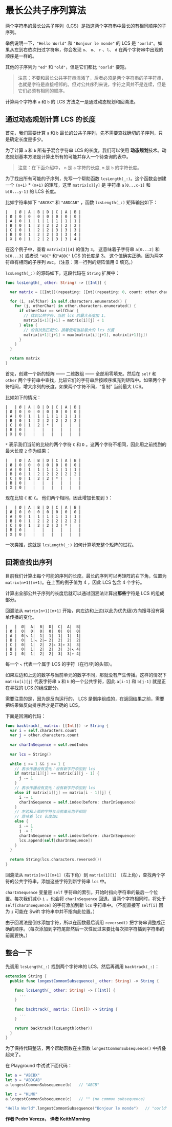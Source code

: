 # 最长公共子序列算法

两个字符串的最长公共子序列（LCS）是指这两个字符串中最长的有相同顺序的子序列。

举例说明一下，`"Hello World"` 和 `"Bonjour le monde"` 的 LCS 是 `"oorld"`。如果从左到右依次扫过字符串，你会发现 `o`、 `o`、 `r` 、`l`、 `d`  在两个字符串中出现的顺序是一样的。

其他的子序列为 `"ed"` 和 `"old"`，但是它们都比 `"oorld"` 要短。

> 注意：不要和最长公共字符串混淆了，后者必须是两个字符串的子字符串，也就是字符是直接相邻的。但对公共序列来说，字符之间并不是连续，但是它们必须有相同的顺序。

计算两个字符串 `a` 和 `b` 的 LCS 方法之一是通过动态规划和回溯法。



## 通过动态规划计算 LCS 的长度

首先，我们需要计算 `a`  和 `b` 最长的公共子序列，先不需要查找确切的子序列，只是确定长度是多少。

为了计算 `a` 和 `b` 所有子混合字符串 LCS 的长度，我们可以使用 **动态规划**技术。动态规划基本方法是计算出所有的可能并存入一个待查询的表中。

> 注意：在下面介绍中， `n` 是 `a` 字符的长度, `m` 是 `b` 的字符长度。

为了找出所有可能的子序列，先写一个帮助函数 `lcsLength(_:)`。这个函数会创建一个 `(n+1)` * `(m+1)` 的矩阵，这里 `matrix[x][y]` 是 字符串 `a[0...x-1]` 和 `b[0...y-1]` 的 LCS 长度。

比如字符串如下 `"ABCBX"` 和 `"ABDCAB"` ，函数 `lcsLength(_:)` 矩阵输出如下：

```
|   | Ø | A | B | D | C | A | B |
| Ø | 0 | 0 | 0 | 0 | 0 | 0 | 0 |
| A | 0 | 1 | 1 | 1 | 1 | 1 | 1 |  
| B | 0 | 1 | 2 | 2 | 2 | 2 | 2 |
| C | 0 | 1 | 2 | 2 | 3 | 3 | 3 |
| B | 0 | 1 | 2 | 2 | 3 | 3 | 4 |
| X | 0 | 1 | 2 | 2 | 3 | 3 | 4 |
```

在这个例子中，查看 `matrix[3][4]` 的值为 `3`。 这意味着子字符串 `a[0...2]` 和 `b[0...3]` 或者说 `"ABC"` 和`"ABDC"` LCS 的长度是 3。 这个值确实正确，因为两字符串有相同的子序列 `ABC`。（注意：第一行列的矩阵值用 0 填充。）

`lcsLength(_:)` 的源码如下，这段代码在 `String` 扩展中：

```swift
func lcsLength(_ other: String) -> [[Int]] {

  var matrix = [[Int]](repeating: [Int](repeating: 0, count: other.characters.count+1), count: self.characters.count+1)

  for (i, selfChar) in self.characters.enumerated() {
	for (j, otherChar) in other.characters.enumerated() {
	  if otherChar == selfChar {
        // 找到公共字符，当前 lcs 的最大长度加 1。
		matrix[i+1][j+1] = matrix[i][j] + 1
	  } else {
        // 没有找到匹配的，接着使用当前最大的 lcs 长度
		matrix[i+1][j+1] = max(matrix[i][j+1], matrix[i+1][j])
	  }
	}
  }

  return matrix
}
```

首先，创建一个新的矩阵 —— 二维数组 —— 全部用零填充。然后在 `self` 和 `other` 两个字符串中查找，比较它们的字符串后按顺序填充到矩阵中。如果两个字符相同，增大序列的长度。如果两个字符不同，“复制” 当前最大 LCS。

比如如下的情况：

```
|   | Ø | A | B | D | C | A | B |
| Ø | 0 | 0 | 0 | 0 | 0 | 0 | 0 |
| A | 0 | 1 | 1 | 1 | 1 | 1 | 1 |  
| B | 0 | 1 | 2 | 2 | 2 | 2 | 2 |
| C | 0 | 1 | 2 | * |   |   |   |
| B | 0 |   |   |   |   |   |   |
| X | 0 |   |   |   |   |   |   |
```

`*` 表示我们当前的比较的两个字符 `C` 和 `D` 。这两个字符不相同，因此用之前找到的最大长度 `2` 作为结果：

```
|   | Ø | A | B | D | C | A | B |
| Ø | 0 | 0 | 0 | 0 | 0 | 0 | 0 |
| A | 0 | 1 | 1 | 1 | 1 | 1 | 1 |  
| B | 0 | 1 | 2 | 2 | 2 | 2 | 2 |
| C | 0 | 1 | 2 | 2 | * |   |   |
| B | 0 |   |   |   |   |   |   |
| X | 0 |   |   |   |   |   |   |
```

现在比较 `C` 和 `C`。 他们两个相同，因此增加长度到 `3`：

```
|   | Ø | A | B | D | C | A | B |
| Ø | 0 | 0 | 0 | 0 | 0 | 0 | 0 |
| A | 0 | 1 | 1 | 1 | 1 | 1 | 1 |  
| B | 0 | 1 | 2 | 2 | 2 | 2 | 2 |
| C | 0 | 1 | 2 | 2 | 3 | * |   |
| B | 0 |   |   |   |   |   |   |
| X | 0 |   |   |   |   |   |   |
```

一次类推，这就是 `lcsLength(_:)` 如何计算填充整个矩阵的过程。

## 回溯查找出序列

目前我们计算出每个可能的序列的长度。最长的序列可以再矩阵的右下角，位置为 `matrix[n+1][m+1]`。在上面的例子值为 4 ，因此 LCS 包含 4 个字符。 

计算出全部公共子序列的长度后就可以通过回溯法计算出**那些**字符是 LCS 的组成部分。

回溯法从 `matrix[n+1][m+1]` 开始，向左边和上边(以此为优先级)方向搜寻没有简单传播的变化。

```
|   |  Ø|  A|  B|  D|  C|  A|  B|
| Ø |  0|  0|  0|  0|  0|  0|  0|
| A |  0|↖ 1|  1|  1|  1|  1|  1|  
| B |  0|  1|↖ 2|← 2|  2|  2|  2|
| C |  0|  1|  2|  2|↖ 3|← 3|  3|
| B |  0|  1|  2|  2|  3|  3|↖ 4|
| X |  0|  1|  2|  2|  3|  3|↑ 4|
```

每一个 `↖` 代表一个属于 LCS 的字符（在行/列的头部）。

如果左边和上边的数字与当前单元的数字不同，那就没有产生传播。这样的情况下 `matrix[i][j]` 代表字符串 `a` 和 `b` 的一个公共字符，因此 `a[i-1]` 和 `b[j-1]` 就是正在寻找的 LCS 的组成部分。

需要注意的是，因为是反向运行的， LCS 是倒序组成的，在返回结果之前，需要把结果做反向排序后才是正确的 LCS。

下面是回溯的代码：

```swift
func backtrack(_ matrix: [[Int]]) -> String {
  var i = self.characters.count
  var j = other.characters.count
  
  var charInSequence = self.endIndex
  
  var lcs = String()
  
  while i >= 1 && j >= 1 {
    // 表示传播没有变化：没有新字符添加到 lcs
	if matrix[i][j] == matrix[i][j - 1] {
	  j -= 1
	}
    // 表示传播没有变化：没有新字符添加到 lcs
	else if matrix[i][j] == matrix[i - 1][j] {
	  i -= 1
	  charInSequence = self.index(before: charInSequence)
	}
    // 左边和上面的字符与当前单元均不相同
    // 意味着 lcs 长度加1
	else {
	  i -= 1
	  j -= 1
	  charInSequence = self.index(before: charInSequence)
	  lcs.append(self[charInSequence])
	}
  }
  
  return String(lcs.characters.reversed())
}
```

回溯法从 `matrix[n+1][m+1]`（右下角）到 `matrix[1][1]` （左上角），查找两个字符的公共字符串，添加这些字符到新字符串 `lcs` 中。

`charInSequence`  变量是 `self` 字符串的索引。开始时指向字符串的最后一个位置。每次我们减小 `i` ，也会将 `charInSequence` 回退。当两个字符相同时，将处于 `self[charInSequence]` 的字符添加到新 `lcs` 字符串中。（不能直接写 `self[i]` 因为 `i` 可能在 Swift 字符串中并不指向此位置。）

由于回溯法是倒序添加字符，所以在函数最后调用 `reversed()` 把字符串调整成正确的顺序。（每次添加到字符尾部然后一次性反过来要比每次把字符插到字符串的前面要快。）

## 整合一下

先调用 `lcsLength(_:)` 找到两个字符串的 LCS，然后再调用 `backtrack(_:)`：

```swift
extension String {
  public func longestCommonSubsequence(_ other: String) -> String {

    func lcsLength(_ other: String) -> [[Int]] {
      ...
    }
    
    func backtrack(_ matrix: [[Int]]) -> String {
      ...
    }

    return backtrack(lcsLength(other))
  }
}
```

为了保持代码整洁，两个帮助函数在主函数 `longestCommonSubsequence()` 中折叠起来了。

在 Playground 中试试下面代码：

```swift
let a = "ABCBX"
let b = "ABDCAB"
a.longestCommonSubsequence(b)   // "ABCB"

let c = "KLMK"
a.longestCommonSubsequence(c)   // "" (no common subsequence)

"Hello World".longestCommonSubsequence("Bonjour le monde")   // "oorld"
```

**作者 Pedro Vereza， 译者 KeithMorning**
